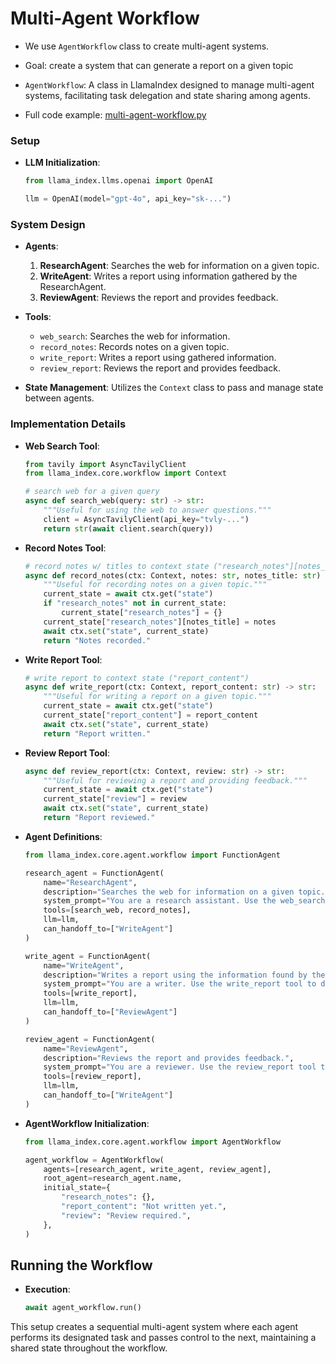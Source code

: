 # Multi-Agent Workflow 

-  We use `AgentWorkflow` class to create multi-agent systems. 
- Goal: create a system that can generate a report on a given topic

- `AgentWorkflow`: A class in LlamaIndex designed to manage multi-agent systems, facilitating task delegation and state sharing among agents.

- Full code example: [multi-agent-workflow.py](./code/multi-agent-workflow.py)
### Setup

* **LLM Initialization**:

  ```python
  from llama_index.llms.openai import OpenAI

  llm = OpenAI(model="gpt-4o", api_key="sk-...")
  ```

<!-- * **Installation**:

  ```bash
  %pip install llama-index
  %pip install tavily-python
  ``` -->

### System Design

* **Agents**:

  1. **ResearchAgent**: Searches the web for information on a given topic.
  2. **WriteAgent**: Writes a report using information gathered by the ResearchAgent.
  3. **ReviewAgent**: Reviews the report and provides feedback.

* **Tools**:

  * `web_search`: Searches the web for information.
  * `record_notes`: Records notes on a given topic.
  * `write_report`: Writes a report using gathered information.
  * `review_report`: Reviews the report and provides feedback.

* **State Management**: Utilizes the `Context` class to pass and manage state between agents.

### Implementation Details

* **Web Search Tool**:

  ```python
  from tavily import AsyncTavilyClient
  from llama_index.core.workflow import Context

  # search web for a given query
  async def search_web(query: str) -> str:
      """Useful for using the web to answer questions."""
      client = AsyncTavilyClient(api_key="tvly-...")
      return str(await client.search(query))
  ```

* **Record Notes Tool**:

  ```python
  # record notes w/ titles to context state ("research_notes"][notes_title])
  async def record_notes(ctx: Context, notes: str, notes_title: str) -> str:
      """Useful for recording notes on a given topic."""
      current_state = await ctx.get("state")
      if "research_notes" not in current_state:
          current_state["research_notes"] = {}
      current_state["research_notes"][notes_title] = notes
      await ctx.set("state", current_state)
      return "Notes recorded."
  ```

* **Write Report Tool**:

  ```python
  # write report to context state ("report_content")
  async def write_report(ctx: Context, report_content: str) -> str:
      """Useful for writing a report on a given topic."""
      current_state = await ctx.get("state")
      current_state["report_content"] = report_content
      await ctx.set("state", current_state)
      return "Report written."
  ```

* **Review Report Tool**:

  ```python
  async def review_report(ctx: Context, review: str) -> str:
      """Useful for reviewing a report and providing feedback."""
      current_state = await ctx.get("state")
      current_state["review"] = review
      await ctx.set("state", current_state)
      return "Report reviewed."
  ```

* **Agent Definitions**:

  ```python
  from llama_index.core.agent.workflow import FunctionAgent

  research_agent = FunctionAgent(
      name="ResearchAgent",
      description="Searches the web for information on a given topic.",
      system_prompt="You are a research assistant. Use the web_search tool to find information and record_notes to save it. Once notes are recorded, handoff to the WriteAgent to write the report.",
      tools=[search_web, record_notes],
      llm=llm,
      can_handoff_to=["WriteAgent"]
  )

  write_agent = FunctionAgent(
      name="WriteAgent",
      description="Writes a report using the information found by the ResearchAgent.",
      system_prompt="You are a writer. Use the write_report tool to draft the report based on the research notes.  you should get feedback at least once from the ReviewAgent",
      tools=[write_report],
      llm=llm,
      can_handoff_to=["ReviewAgent"]
  )

  review_agent = FunctionAgent(
      name="ReviewAgent",
      description="Reviews the report and provides feedback.",
      system_prompt="You are a reviewer. Use the review_report tool to critique the report. Either approve the current report or request changes for the WriteAgent ",
      tools=[review_report],
      llm=llm,
      can_handoff_to=["WriteAgent"]
  )
  ```

* **AgentWorkflow Initialization**:

  ```python
  from llama_index.core.agent.workflow import AgentWorkflow

  agent_workflow = AgentWorkflow(
      agents=[research_agent, write_agent, review_agent],
      root_agent=research_agent.name,
      initial_state={
          "research_notes": {},
          "report_content": "Not written yet.",
          "review": "Review required.",
      },
  )
  ```

## Running the Workflow

* **Execution**:

  ```python
  await agent_workflow.run()
  ```

This setup creates a sequential multi-agent system where each agent performs its designated task and passes control to the next, maintaining a shared state throughout the workflow.
